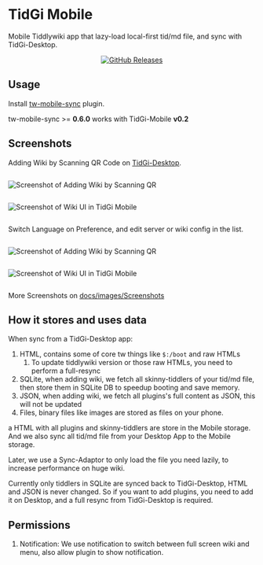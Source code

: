 # TidGi Mobile

Mobile Tiddlywiki app that lazy-load local-first tid/md file, and sync with TidGi-Desktop.

<div align="center">

[![GitHub Releases](https://img.shields.io/github/downloads/tiddly-gittly/TidGi-Mobile/latest/total?label=Download%20Latest%20Release&style=for-the-badge)](https://github.com/tiddly-gittly/TidGi-Mobile/releases/latest)

</div>

## Usage

Install [tw-mobile-sync](https://github.com/tiddly-gittly/tw-mobile-sync) plugin.

tw-mobile-sync >= **0.6.0** works with TidGi-Mobile **v0.2**

## Screenshots

Adding Wiki by Scanning QR Code on [TidGi-Desktop](https://github.com/tiddly-gittly/TidGi-Desktop).

<div style="display:flex;flex-direction:row;justify-content: space-between;flex-wrap:wrap">

![Screenshot of Adding Wiki by Scanning QR](./docs/images/Screenshots/Screenshot-QR.jpg)

![Screenshot of Wiki UI in TidGi Mobile](./docs/images/Screenshots/Screenshot-Wiki.jpg)

</div>

Switch Language on Preference, and edit server or wiki config in the list.

<div style="display:flex;flex-direction:row;justify-content: space-between;flex-wrap:wrap">

![Screenshot of Adding Wiki by Scanning QR](./docs/images/Screenshots/Screenshot-Preference.jpg)

![Screenshot of Wiki UI in TidGi Mobile](./docs/images/Screenshots/Screenshot-Edit-Wiki.jpg)

</div>

More Screenshots on [docs/images/Screenshots](./docs/images/Screenshots)

## How it stores and uses data

When sync from a TidGi-Desktop app:

1. HTML, contains some of core tw things like `$:/boot` and raw HTMLs
    1. To update tiddlywiki version or those raw HTMLs, you need to perform a full-resync
1. SQLite, when adding wiki, we fetch all skinny-tiddlers of your tid/md file, then store them in SQLite DB to speedup booting and save memory.
1. JSON, when adding wiki, we fetch all plugins's full content as JSON, this will not be updated
1. Files, binary files like images are stored as files on your phone.

 a HTML with all plugins and skinny-tiddlers are store in the Mobile storage. And we also sync all tid/md file from your Desktop App to the Mobile storage.

Later, we use a Sync-Adaptor to only load the file you need lazily, to increase performance on huge wiki.

Currently only tiddlers in SQLite are synced back to TidGi-Desktop, HTML and JSON is never changed. So if you want to add plugins, you need to add it on Desktop, and a full resync from TidGi-Desktop is required.

## Permissions

1. Notification: We use notification to switch between full screen wiki and menu, also allow plugin to show notification.
